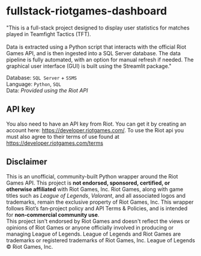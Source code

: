 # fullstack-riotgames-dashboard

"This is a full-stack project designed to display user statistics for matches played in Teamfight Tactics (TFT).<br />
<br />
Data is extracted using a Python script that interacts with the official Riot Games API, and is then ingested into a SQL Server database.
The data pipeline is fully automated, with an option for manual refresh if needed.
The graphical user interface (GUI) is built using the Streamlit package."

Database: `SQL Server` + `SSMS` <br />
Language: `Python`, `SQL` <br />
Data: _Provided using the Riot API_

## API key
You also need to have an API key from Riot. You can get it by creating an account here: <https://developer.riotgames.com/>.
To use the Riot api you must also agree to their terms of use found at https://developer.riotgames.com/terms

## Disclaimer
This is an unofficial, community-built Python wrapper around the Riot Games API. This project is **not endorsed, sponsored, certified, or otherwise affiliated** with Riot Games, Inc.
Riot Games, along with game titles such as *League of Legends*, *Valorant*, and all associated logos and trademarks, remain the exclusive property of Riot Games, Inc. This wrapper follows Riot’s fan‑project policy and API Terms & Policies, and is intended for **non‑commercial community use**.
<br />
This project isn't endorsed by Riot Games and doesn't reflect the views or opinions of Riot Games or anyone officially involved in producing or managing League of Legends. League of Legends and Riot Games are trademarks or registered trademarks of Riot Games, Inc. League of Legends © Riot Games, Inc.
